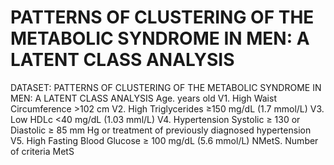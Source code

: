 # PATTERNS OF CLUSTERING OF THE METABOLIC SYNDROME IN MEN: A LATENT CLASS ANALYSIS
DATASET: PATTERNS OF CLUSTERING OF THE METABOLIC SYNDROME IN MEN: A LATENT CLASS ANALYSIS
Age. years old
V1. High Waist Circumference >102 cm
V2. High Triglycerides ≥150 mg/dL (1.7 mmol/L) 
V3. Low HDLc <40 mg/dL (1.03 mml/L)
V4. Hypertension Systolic ≥ 130 or Diastolic ≥ 85 mm Hg
or treatment of previously diagnosed hypertension
V5. High Fasting Blood Glucose ≥ 100 mg/dL (5.6 mmol/L)
NMetS. Number of criteria MetS
